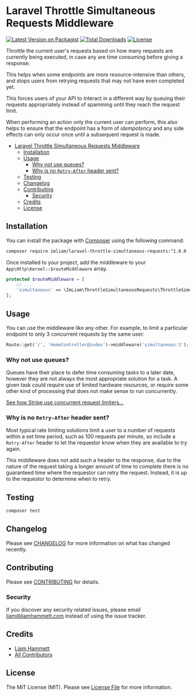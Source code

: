 # Laravel Throttle Simultaneous Requests Middleware

[![Latest Version on Packagist](https://img.shields.io/packagist/v/imliam/laravel-throttle-simultaneous-requests.svg)](https://packagist.org/packages/imliam/laravel-throttle-simultaneous-requests)
[![Total Downloads](https://img.shields.io/packagist/dt/imliam/laravel-throttle-simultaneous-requests.svg)](https://packagist.org/packages/imliam/laravel-throttle-simultaneous-requests)
[![License](https://img.shields.io/github/license/imliam/laravel-throttle-simultaneous-requests.svg)](LICENSE.md)

Throttle the current user's requests based on how many requests are currently being executed, in case any are time consuming before giving a response.

This helps when some endpoints are more resource-intensive than others, and stops users from retrying requests that may not have even completed yet.

This forces users of your API to interact in a different way by queuing their requests appropriately instead of spamming until they reach the request limit.

When performing an action only the current user can perform, this also helps to ensure that the endpoint has a form of *idempotency* and any side effects can only occur once until a subsequent request is made.

<!-- TOC -->

- [Laravel Throttle Simultaneous Requests Middleware](#laravel-throttle-simultaneous-requests-middleware)
    - [Installation](#installation)
    - [Usage](#usage)
        - [Why not use queues?](#why-not-use-queues)
        - [Why is no `Retry-After` header sent?](#why-is-no-retry-after-header-sent)
    - [Testing](#testing)
    - [Changelog](#changelog)
    - [Contributing](#contributing)
        - [Security](#security)
    - [Credits](#credits)
    - [License](#license)

<!-- /TOC -->

## Installation

You can install the package with [Composer](https://getcomposer.org/) using the following command:

```bash
composer require imliam/laravel-throttle-simultaneous-requests:^1.0.0
```

Once installed to your project, add the middleware to your `App\Http\Kernel::$routeMiddleware` array.

```php
protected $routeMiddleware = [
    // ...
    'simultaneous' => \ImLiam\ThrottleSimultaneousRequests\ThrottleSimultaneousRequests::class,
];
```

## Usage

You can use the middleware like any other. For example, to limit a particular endpoint to only 3 concurrent requests by the same user:

``` php
Route::get('/', 'HomeController@index')->middleware('simultaneous:3');
```

### Why not use queues?

Queues have their place to defer time consuming tasks to a later date, however they are not always the most appropriate solution for a task. A given task could require use of limited hardware resources, or require some other kind of processing that does not make sense to run concurrently.

[See how Stripe use concurrent request limiters...](https://stripe.com/blog/rate-limiters)

### Why is no `Retry-After` header sent?

Most typical rate limiting solutions limit a user to a number of requests within a set time period, such as 100 requests per minute, so include a `Retry-After` header to let the requestor know when they are available to try again.

This middleware does not add such a header to the response, due to the nature of the request taking a longer amount of time to complete there is no guaranteed time where the requestor can retry the request. Instead, it is up to the requestor to determine when to retry.

## Testing

``` bash
composer test
```

## Changelog

Please see [CHANGELOG](CHANGELOG.md) for more information on what has changed recently.

## Contributing

Please see [CONTRIBUTING](CONTRIBUTING.md) for details.

### Security

If you discover any security related issues, please email liam@liamhammett.com instead of using the issue tracker.

## Credits

- [Liam Hammett](https://github.com/imliam)
- [All Contributors](../../contributors)

## License

The MIT License (MIT). Please see [License File](LICENSE.md) for more information.
